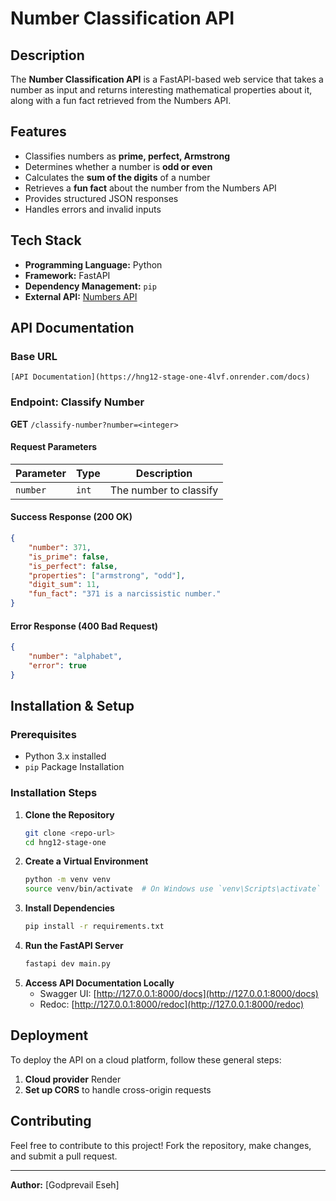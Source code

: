 # Number Classification API

## Description
The **Number Classification API** is a FastAPI-based web service that takes a number as input and returns interesting mathematical properties about it, along with a fun fact retrieved from the Numbers API.

## Features
- Classifies numbers as **prime, perfect, Armstrong**
- Determines whether a number is **odd or even**
- Calculates the **sum of the digits** of a number
- Retrieves a **fun fact** about the number from the Numbers API
- Provides structured JSON responses
- Handles errors and invalid inputs

## Tech Stack
- **Programming Language:** Python
- **Framework:** FastAPI
- **Dependency Management:** `pip`
- **External API:** [Numbers API](http://numbersapi.com/)

## API Documentation
### Base URL
```
[API Documentation](https://hng12-stage-one-4lvf.onrender.com/docs)
```

### Endpoint: Classify Number
**GET** `/classify-number?number=<integer>`

#### **Request Parameters**
| Parameter | Type    | Description               |
|-----------|--------|---------------------------|
| `number`  | `int`  | The number to classify    |

#### **Success Response (200 OK)**
```json
{
    "number": 371,
    "is_prime": false,
    "is_perfect": false,
    "properties": ["armstrong", "odd"],
    "digit_sum": 11,
    "fun_fact": "371 is a narcissistic number."
}
```

#### **Error Response (400 Bad Request)**
```json
{
    "number": "alphabet",
    "error": true
}
```

## Installation & Setup
### **Prerequisites**
- Python 3.x installed
- `pip` Package Installation

### **Installation Steps**
1. **Clone the Repository**
   ```bash
   git clone <repo-url>
   cd hng12-stage-one
   ```
2. **Create a Virtual Environment**
   ```bash
   python -m venv venv
   source venv/bin/activate  # On Windows use `venv\Scripts\activate`
   ```
3. **Install Dependencies**
   ```bash
   pip install -r requirements.txt
   ```
4. **Run the FastAPI Server**
   ```bash
   fastapi dev main.py
   ```
5. **Access API Documentation Locally**
   - Swagger UI: [http://127.0.0.1:8000/docs](http://127.0.0.1:8000/docs)
   - Redoc: [http://127.0.0.1:8000/redoc](http://127.0.0.1:8000/redoc)

## Deployment
To deploy the API on a cloud platform, follow these general steps:
1. **Cloud provider** Render
2. **Set up CORS** to handle cross-origin requests

## Contributing
Feel free to contribute to this project! Fork the repository, make changes, and submit a pull request.

---
**Author:** [Godprevail Eseh]

